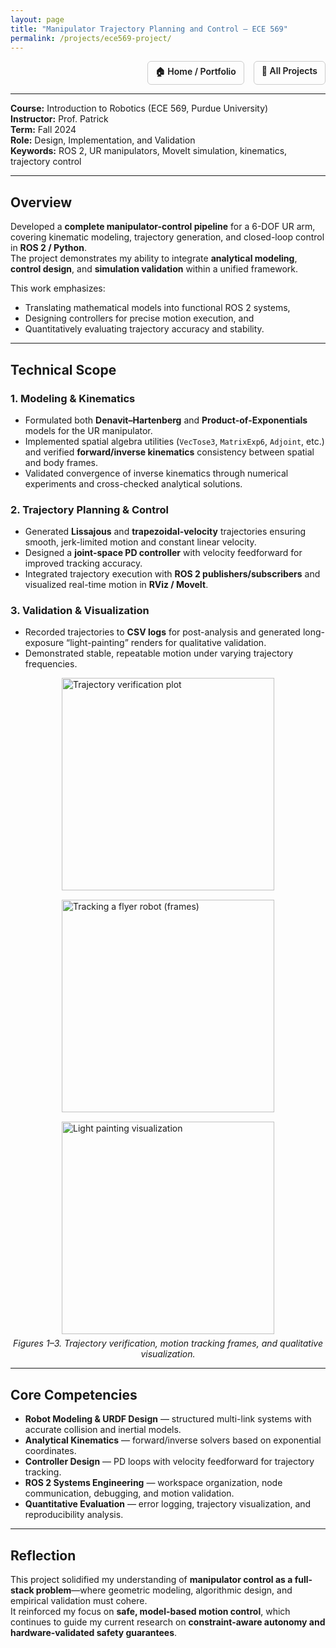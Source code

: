 ```yaml
---
layout: page
title: "Manipulator Trajectory Planning and Control — ECE 569"
permalink: /projects/ece569-project/
---
```


<div style="display:flex; justify-content:flex-end; gap:15px; margin-bottom:10px;">
  <a href="/portfolio/" style="font-weight:600; text-decoration:none; border:1px solid #ccc; padding:6px 12px; border-radius:6px;">🏠 Home / Portfolio</a>
  <a href="{{ site.baseurl }}/projects/" style="font-weight:600; text-decoration:none; border:1px solid #ccc; padding:6px 12px; border-radius:6px;">📂 All Projects</a>
</div>

---

**Course:** Introduction to Robotics (ECE 569, Purdue University)  
**Instructor:** Prof. Patrick  
**Term:** Fall 2024  
**Role:** Design, Implementation, and Validation  
**Keywords:** ROS 2, UR manipulators, MoveIt simulation, kinematics, trajectory control  

---

## Overview
Developed a **complete manipulator-control pipeline** for a 6-DOF UR arm, covering kinematic modeling, trajectory generation, and closed-loop control in **ROS 2 / Python**.  
The project demonstrates my ability to integrate **analytical modeling**, **control design**, and **simulation validation** within a unified framework.

This work emphasizes:
- Translating mathematical models into functional ROS 2 systems,  
- Designing controllers for precise motion execution, and  
- Quantitatively evaluating trajectory accuracy and stability.

---

## Technical Scope

### 1. Modeling & Kinematics
- Formulated both **Denavit–Hartenberg** and **Product-of-Exponentials** models for the UR manipulator.  
- Implemented spatial algebra utilities (`VecTose3`, `MatrixExp6`, `Adjoint`, etc.) and verified **forward/inverse kinematics** consistency between spatial and body frames.  
- Validated convergence of inverse kinematics through numerical experiments and cross-checked analytical solutions.

### 2. Trajectory Planning & Control
- Generated **Lissajous** and **trapezoidal-velocity** trajectories ensuring smooth, jerk-limited motion and constant linear velocity.  
- Designed a **joint-space PD controller** with velocity feedforward for improved tracking accuracy.  
- Integrated trajectory execution with **ROS 2 publishers/subscribers** and visualized real-time motion in **RViz / MoveIt**.

### 3. Validation & Visualization
- Recorded trajectories to **CSV logs** for post-analysis and generated long-exposure “light-painting” renders for qualitative validation.  
- Demonstrated stable, repeatable motion under varying trajectory frequencies.

<div style="display:flex; flex-wrap:wrap; gap:15px; justify-content:center; margin-top:10px;">
  <img src="/portfolio/assets/images/ece569/figure41x.png" width="340" alt="Trajectory verification plot">
  <img src="/portfolio/assets/images/ece569/track%20a%20flyer%20robot%20(frams).png" width="340" alt="Tracking a flyer robot (frames)">
  <img src="/portfolio/assets/images/ece569/capture%203.png" width="340" alt="Light painting visualization">
</div>

<p style="text-align:center; margin-top:6px;"><em>Figures 1–3. Trajectory verification, motion tracking frames, and qualitative visualization.</em></p>

---

## Core Competencies
- **Robot Modeling & URDF Design** — structured multi-link systems with accurate collision and inertial models.  
- **Analytical Kinematics** — forward/inverse solvers based on exponential coordinates.  
- **Controller Design** — PD loops with velocity feedforward for trajectory tracking.  
- **ROS 2 Systems Engineering** — workspace organization, node communication, debugging, and motion validation.  
- **Quantitative Evaluation** — error logging, trajectory visualization, and reproducibility analysis.  

---

## Reflection
This project solidified my understanding of **manipulator control as a full-stack problem**—where geometric modeling, algorithmic design, and empirical validation must cohere.  
It reinforced my focus on **safe, model-based motion control**, which continues to guide my current research on **constraint-aware autonomy and hardware-validated safety guarantees**.

